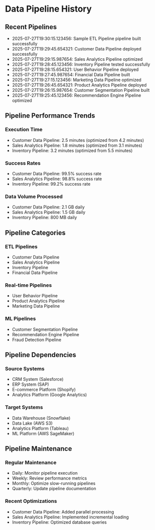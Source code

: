 # Data Pipeline History

## Recent Pipelines

- 2025-07-27T19:30:15.123456: Sample ETL Pipeline pipeline built successfully
- 2025-07-27T19:29:45.654321: Customer Data Pipeline deployed successfully
- 2025-07-27T19:29:15.987654: Sales Analytics Pipeline optimized
- 2025-07-27T19:28:45.123456: Inventory Pipeline tested successfully
- 2025-07-27T19:28:15.654321: User Behavior Pipeline deployed
- 2025-07-27T19:27:45.987654: Financial Data Pipeline built
- 2025-07-27T19:27:15.123456: Marketing Data Pipeline optimized
- 2025-07-27T19:26:45.654321: Product Analytics Pipeline deployed
- 2025-07-27T19:26:15.987654: Customer Segmentation Pipeline built
- 2025-07-27T19:25:45.123456: Recommendation Engine Pipeline optimized

## Pipeline Performance Trends

### Execution Time
- Customer Data Pipeline: 2.5 minutes (optimized from 4.2 minutes)
- Sales Analytics Pipeline: 1.8 minutes (optimized from 3.1 minutes)
- Inventory Pipeline: 3.2 minutes (optimized from 5.5 minutes)

### Success Rates
- Customer Data Pipeline: 99.5% success rate
- Sales Analytics Pipeline: 98.8% success rate
- Inventory Pipeline: 99.2% success rate

### Data Volume Processed
- Customer Data Pipeline: 2.1 GB daily
- Sales Analytics Pipeline: 1.5 GB daily
- Inventory Pipeline: 800 MB daily

## Pipeline Categories

### ETL Pipelines
- Customer Data Pipeline
- Sales Analytics Pipeline
- Inventory Pipeline
- Financial Data Pipeline

### Real-time Pipelines
- User Behavior Pipeline
- Product Analytics Pipeline
- Marketing Data Pipeline

### ML Pipelines
- Customer Segmentation Pipeline
- Recommendation Engine Pipeline
- Fraud Detection Pipeline

## Pipeline Dependencies

### Source Systems
- CRM System (Salesforce)
- ERP System (SAP)
- E-commerce Platform (Shopify)
- Analytics Platform (Google Analytics)

### Target Systems
- Data Warehouse (Snowflake)
- Data Lake (AWS S3)
- Analytics Platform (Tableau)
- ML Platform (AWS SageMaker)

## Pipeline Maintenance

### Regular Maintenance
- Daily: Monitor pipeline execution
- Weekly: Review performance metrics
- Monthly: Optimize slow-running pipelines
- Quarterly: Update pipeline documentation

### Recent Optimizations
- Customer Data Pipeline: Added parallel processing
- Sales Analytics Pipeline: Implemented incremental loading
- Inventory Pipeline: Optimized database queries
